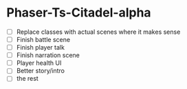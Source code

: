 # Phaser-Ts-Citadel-alpha

- [ ] Replace classes with actual scenes where it makes sense
- [ ] Finish battle scene
- [ ] Finish player talk
- [ ] Finish narration scene
- [ ] Player health UI
- [ ] Better story/intro
- [ ] the rest
